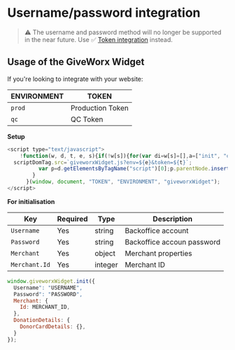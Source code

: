 # Username/password integration

> ⚠️ The username and password method will no longer be supported in the near future. Use ✅  [Token integration](README.md) instead.

## Usage of the GiveWorx Widget

If you're looking to integrate with your website:

| ENVIRONMENT | TOKEN            |
| ----------- | ---------------- |
| `prod`      | Production Token |
| `qc`        | QC Token         |

**Setup**

```javascript
<script type="text/javascript">
    !function(w, d, t, e, s){if(!w[s]){for(var di=w[s]=[],a=["init", "openDonationForm"],c=0;c<a.length;c++){var ia=a[c];di[ia]=di[ia]||function(newItemFromArray){return function(){var t=Array.prototype.slice.call(arguments);di.push([newItemFromArray,t])}}(ia)}di.SNIPPET_VERSION="1.0.1";var scriptDomTag=d.createElement("script");scriptDomTag.type="text/javascript",scriptDomTag.async=!0,
  scriptDomTag.src=`giveworxWidget.js?env=${e}&token=${t}`;
          var p=d.getElementsByTagName("script")[0];p.parentNode.insertBefore(scriptDomTag,p)
        }
      }(window, document, "TOKEN", "ENVIRONMENT", "giveworxWidget");
</script>
```

**For initialisation**

| Key            | Required | Type    | Description                              |
| -------------- | -------- | ------- | ---------------------------------------- |
| `Username`     | Yes      | string  | Backoffice account                       |
| `Password`     | Yes      | string  | Backoffice accoun password               |
| `Merchant`     | Yes      | object  | Merchant properties                      |
| `Merchant.Id`  | Yes      | integer | Merchant ID                              |


```js
window.giveworxWidget.init({
  Username": "USERNAME",
  Password": "PASSWORD",
  Merchant: {
    Id: MERCHANT_ID,
  },
  DonationDetails: {
    DonorCardDetails: {},
  }
});
```
